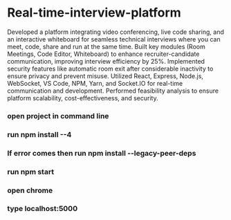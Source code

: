 # Real-time-interview-platform
Developed a platform integrating video conferencing, live code sharing, and an interactive whiteboard for seamless technical interviews where you can meet, code, share and run at the same time.
Built key modules (Room Meetings, Code Editor, Whiteboard) to enhance recruiter-candidate communication, improving interview efficiency by 25%.
Implemented security features like automatic room exit after considerable inactivity to ensure privacy and prevent misuse. Utilized React, Express, Node.js, WebSocket, VS Code, NPM, Yarn, and Socket.IO for real-time communication and development. Performed feasibility analysis to ensure platform scalability, cost-effectiveness, and security.



### open project in command line
### run npm install --4 
### If error comes then run npm install --legacy-peer-deps
### run npm start
### open chrome
### type localhost:5000
